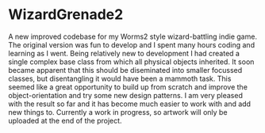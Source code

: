 # WizardGrenade2
A new improved codebase for my Worms2 style wizard-battling indie game.
The original version was fun to develop and I spent many hours coding and learning as I went.
Being relatively new to development I had created a single complex base class from which all physical objects inherited.
It soon became apparent that this should be diseminated into smaller focussed classes, but disentangling it would have been a mammoth task.
This seemed like a great opportunity to build up from scratch and improve the object-orientation and try some new design patterns. 
I am very pleased with the result so far and it has become much easier to work with and add new things to.
Currently a work in progress, so artwork will only be uploaded at the end of the project.
